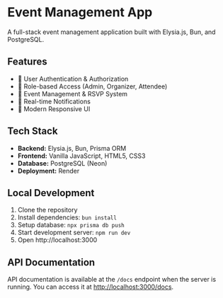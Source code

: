 # Event Management App

A full-stack event management application built with Elysia.js, Bun, and PostgreSQL.

## Features

- 🔐 User Authentication & Authorization
- 👥 Role-based Access (Admin, Organizer, Attendee)
- 📅 Event Management & RSVP System
- 🔔 Real-time Notifications
- 🎨 Modern Responsive UI

## Tech Stack

- **Backend:** Elysia.js, Bun, Prisma ORM
- **Frontend:** Vanilla JavaScript, HTML5, CSS3
- **Database:** PostgreSQL (Neon)
- **Deployment:** Render

## Local Development

1. Clone the repository
2. Install dependencies: `bun install`
3. Setup database: `npx prisma db push`
4. Start development server: `npm run dev`
5. Open http://localhost:3000

## API Documentation

API documentation is available at the `/docs` endpoint when the server is running. You can access it at [http://localhost:3000/docs](http://localhost:3000/docs).
